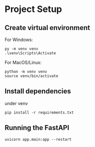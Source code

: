 # Project Setup

## Create virtual environment
For Windows: 
```
py -m venv venv
.\venv\Scripts\Activate
```

For MacOS/Linux: 
```
python -m venv venv
source venv/bin/activate
```

## Install dependencies
under venv
```
pip install -r requirements.txt
```

## Running the FastAPI
```
uvicorn app.main:app --restart
```
